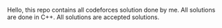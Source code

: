 Hello, this repo contains all codeforces solution done by me.
All solutions are done in C++.
All solutions are accepted solutions.
